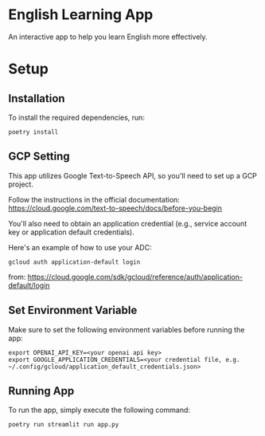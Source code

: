 # English Learning App

An interactive app to help you learn English more effectively.

# Setup

## Installation

To install the required dependencies, run:

```
poetry install
```

## GCP Setting

This app utilizes Google Text-to-Speech API, so you'll need to set up a GCP project. 

Follow the instructions in the official documentation: https://cloud.google.com/text-to-speech/docs/before-you-begin

You'll also need to obtain an application credential (e.g., service account key or application default credentials). 

Here's an example of how to use your ADC:

```
gcloud auth application-default login
```

from: https://cloud.google.com/sdk/gcloud/reference/auth/application-default/login

## Set Environment Variable

Make sure to set the following environment variables before running the app:

```
export OPENAI_API_KEY=<your openai api key>
export GOOGLE_APPLICATION_CREDENTIALS=<your credential file, e.g. ~/.config/gcloud/application_default_credentials.json>
```

## Running App

To run the app, simply execute the following command:

```
poetry run streamlit run app.py
```
